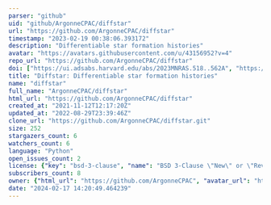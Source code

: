 ```yaml
---
parser: "github"
uid: "github/ArgonneCPAC/diffstar"
url: "https://github.com/ArgonneCPAC/diffstar"
timestamp: "2023-02-19 00:38:06.393172"
description: "Differentiable star formation histories"
avatar: "https://avatars.githubusercontent.com/u/43156952?v=4"
repo_url: "https://github.com/ArgonneCPAC/diffstar"
doi: ["https://ui.adsabs.harvard.edu/abs/2023MNRAS.518..562A", "https://ui.adsabs.harvard.edu/abs/2023ascl.soft02012A/abstract"]
title: "Diffstar: Differentiable star formation histories"
name: "diffstar"
full_name: "ArgonneCPAC/diffstar"
html_url: "https://github.com/ArgonneCPAC/diffstar"
created_at: "2021-11-12T12:17:20Z"
updated_at: "2022-08-29T23:39:46Z"
clone_url: "https://github.com/ArgonneCPAC/diffstar.git"
size: 252
stargazers_count: 6
watchers_count: 6
language: "Python"
open_issues_count: 2
license: {"key": "bsd-3-clause", "name": "BSD 3-Clause \"New\" or \"Revised\" License", "spdx_id": "BSD-3-Clause", "url": "https://api.github.com/licenses/bsd-3-clause", "node_id": "MDc6TGljZW5zZTU="}
subscribers_count: 8
owner: {"html_url": "https://github.com/ArgonneCPAC", "avatar_url": "https://avatars.githubusercontent.com/u/43156952?v=4", "login": "ArgonneCPAC", "type": "Organization"}
date: "2024-02-17 14:20:49.464239"
---
```

